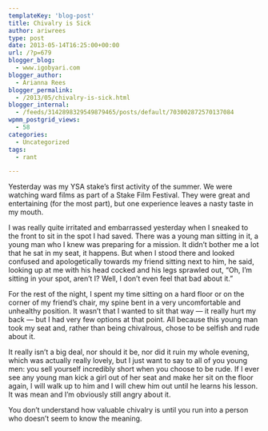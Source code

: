 ```yaml
---
templateKey: 'blog-post'
title: Chivalry is Sick
author: ariwrees
type: post
date: 2013-05-14T16:25:00+00:00
url: /?p=679
blogger_blog:
  - www.igobyari.com
blogger_author:
  - Arianna Rees
blogger_permalink:
  - /2013/05/chivalry-is-sick.html
blogger_internal:
  - /feeds/3142898329549879465/posts/default/703002872570137084
wpmm_postgrid_views:
  - 58
categories:
  - Uncategorized
tags:
  - rant

---
```

Yesterday was my YSA stake’s first activity of the summer. We were watching ward films as part of a Stake Film Festival. They were great and entertaining (for the most part), but one experience leaves a nasty taste in my mouth. 

I was really quite irritated and embarrassed yesterday when I sneaked to the front to sit in the spot I had saved. There was a young man sitting in it, a young man who I knew was preparing for a mission. It didn’t bother me a lot that he sat in my seat, it happens. But when I stood there and looked confused and apologetically towards my friend sitting next to him, he said, looking up at me with his head cocked and his legs sprawled out, “Oh, I’m sitting in your spot, aren’t I? Well, I don’t even feel that bad about it.” 

For the rest of the night, I spent my time sitting on a hard floor or on the corner of my friend’s chair, my spine bent in a very uncomfortable and unhealthy position. It wasn’t that I wanted to sit that way — it really hurt my back — but I had very few options at that point. All because this young man took my seat and, rather than being chivalrous, chose to be selfish and rude about it. 

It really isn’t a big deal, nor should it be, nor did it ruin my whole evening, which was actually really lovely, but I just want to say to all of you young men: you sell yourself incredibly short when you choose to be rude. If I ever see any young man kick a girl out of her seat and make her sit on the floor again, I will walk up to him and I will chew him out until he learns his lesson. It was mean and I’m obviously still angry about it. 

You don’t understand how valuable chivalry is until you run into a person who doesn’t seem to know the meaning.